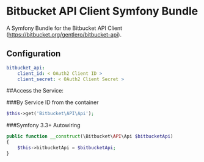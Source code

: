 # Bitbucket API Client Symfony Bundle

A Symfony Bundle for the Bitbucket API Client (https://bitbucket.org/gentlero/bitbucket-api).

## Configuration

```yaml
bitbucket_api:
    client_id: < OAuth2 Client ID >
    client_secret: < OAuth2 Client Secret >
```

##Access the Service:

###By Service ID from the container
```php
$this->get('Bitbucket\API\Api');
```

###Symfony 3.3+ Autowiring
```php
public function __construct(\Bitbucket\API\Api $bitbucketApi)
{
    $this->bitbucketApi = $bitbucketApi;
}
```